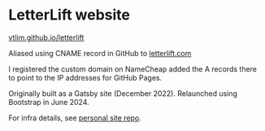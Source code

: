 # LetterLift website

[vtlim.github.io/letterlift](https://vtlim.github.io/letterlift)

Aliased using CNAME record in GitHub to [letterlift.com](https://letterlift.com/)

I registered the custom domain on NameCheap added the A records there to point to the IP addresses for GitHub Pages.

Originally built as a Gatsby site (December 2022).
Relaunched using Bootstrap in June 2024.

For infra details, see [personal site repo](https://github.com/vtlim/vtlim.github.io).

